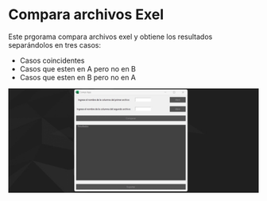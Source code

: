 <h1>Compara archivos Exel</h1>

<p>Este prgorama compara archivos exel y obtiene los resultados separándolos en tres casos:</p>
<ul>
<li>Casos coincidentes</li>
<li>Casos que esten en A pero no en B</li>
<li>Casos que esten en B pero no en A</li>
</ul>

<img src="Compi.webp">
